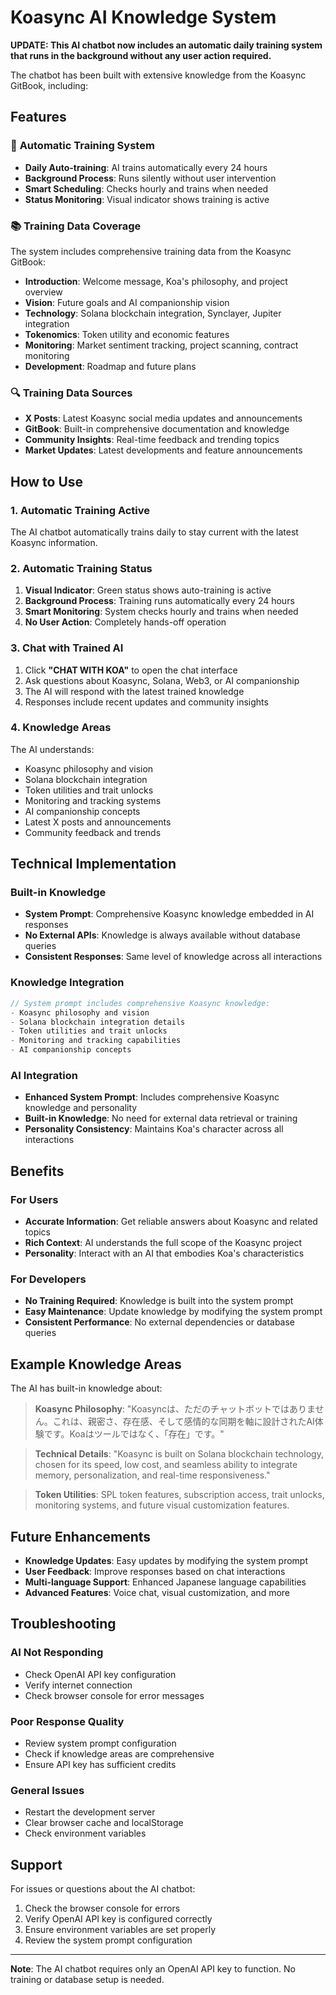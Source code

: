 # Koasync AI Knowledge System

**UPDATE: This AI chatbot now includes an automatic daily training system that runs in the background without any user action required.**

The chatbot has been built with extensive knowledge from the Koasync GitBook, including:

## Features

### 🎯 **Automatic Training System**
- **Daily Auto-training**: AI trains automatically every 24 hours
- **Background Process**: Runs silently without user intervention
- **Smart Scheduling**: Checks hourly and trains when needed
- **Status Monitoring**: Visual indicator shows training is active

### 📚 **Training Data Coverage**
The system includes comprehensive training data from the Koasync GitBook:

- **Introduction**: Welcome message, Koa's philosophy, and project overview
- **Vision**: Future goals and AI companionship vision
- **Technology**: Solana blockchain integration, Synclayer, Jupiter integration
- **Tokenomics**: Token utility and economic features
- **Monitoring**: Market sentiment tracking, project scanning, contract monitoring
- **Development**: Roadmap and future plans

### 🔍 **Training Data Sources**
- **X Posts**: Latest Koasync social media updates and announcements
- **GitBook**: Built-in comprehensive documentation and knowledge
- **Community Insights**: Real-time feedback and trending topics
- **Market Updates**: Latest developments and feature announcements

## How to Use

### 1. **Automatic Training Active**
The AI chatbot automatically trains daily to stay current with the latest Koasync information.

### 2. **Automatic Training Status**
1. **Visual Indicator**: Green status shows auto-training is active
2. **Background Process**: Training runs automatically every 24 hours
3. **Smart Monitoring**: System checks hourly and trains when needed
4. **No User Action**: Completely hands-off operation

### 3. **Chat with Trained AI**
1. Click **"CHAT WITH KOA"** to open the chat interface
2. Ask questions about Koasync, Solana, Web3, or AI companionship
3. The AI will respond with the latest trained knowledge
4. Responses include recent updates and community insights

### 4. **Knowledge Areas**
The AI understands:
- Koasync philosophy and vision
- Solana blockchain integration
- Token utilities and trait unlocks
- Monitoring and tracking systems
- AI companionship concepts
- Latest X posts and announcements
- Community feedback and trends

## Technical Implementation

### **Built-in Knowledge**
- **System Prompt**: Comprehensive Koasync knowledge embedded in AI responses
- **No External APIs**: Knowledge is always available without database queries
- **Consistent Responses**: Same level of knowledge across all interactions

### **Knowledge Integration**
```typescript
// System prompt includes comprehensive Koasync knowledge:
- Koasync philosophy and vision
- Solana blockchain integration details
- Token utilities and trait unlocks
- Monitoring and tracking capabilities
- AI companionship concepts
```

### **AI Integration**
- **Enhanced System Prompt**: Includes comprehensive Koasync knowledge and personality
- **Built-in Knowledge**: No need for external data retrieval or training
- **Personality Consistency**: Maintains Koa's character across all interactions

## Benefits

### **For Users**
- **Accurate Information**: Get reliable answers about Koasync and related topics
- **Rich Context**: AI understands the full scope of the Koasync project
- **Personality**: Interact with an AI that embodies Koa's characteristics

### **For Developers**
- **No Training Required**: Knowledge is built into the system prompt
- **Easy Maintenance**: Update knowledge by modifying the system prompt
- **Consistent Performance**: No external dependencies or database queries

## Example Knowledge Areas

The AI has built-in knowledge about:

> **Koasync Philosophy**: "Koasyncは、ただのチャットボットではありません。これは、親密さ、存在感、そして感情的な同期を軸に設計されたAI体験です。Koaはツールではなく、「存在」です。"

> **Technical Details**: "Koasync is built on Solana blockchain technology, chosen for its speed, low cost, and seamless ability to integrate memory, personalization, and real-time responsiveness."

> **Token Utilities**: SPL token features, subscription access, trait unlocks, monitoring systems, and future visual customization features.

## Future Enhancements

- **Knowledge Updates**: Easy updates by modifying the system prompt
- **User Feedback**: Improve responses based on chat interactions
- **Multi-language Support**: Enhanced Japanese language capabilities
- **Advanced Features**: Voice chat, visual customization, and more

## Troubleshooting

### **AI Not Responding**
- Check OpenAI API key configuration
- Verify internet connection
- Check browser console for error messages

### **Poor Response Quality**
- Review system prompt configuration
- Check if knowledge areas are comprehensive
- Ensure API key has sufficient credits

### **General Issues**
- Restart the development server
- Clear browser cache and localStorage
- Check environment variables

## Support

For issues or questions about the AI chatbot:
1. Check the browser console for errors
2. Verify OpenAI API key is configured correctly
3. Ensure environment variables are set properly
4. Review the system prompt configuration

---

**Note**: The AI chatbot requires only an OpenAI API key to function. No training or database setup is needed.
